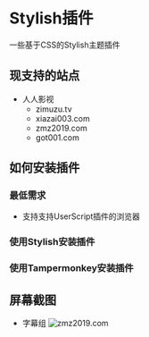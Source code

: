 # Stylish插件
一些基于CSS的Stylish主题插件

## 现支持的站点
 - 人人影视
   - zimuzu.tv
   - xiazai003.com
   - zmz2019.com
   - got001.com

## 如何安装插件
### 最低需求
 - 支持支持UserScript插件的浏览器
### 使用Stylish安装插件
### 使用Tampermonkey安装插件

## 屏幕截图
 - 字幕组
 ![zmz2019.com](https://userstyles.org/style_screenshots/178737_after.jpeg?r=1577952071)
